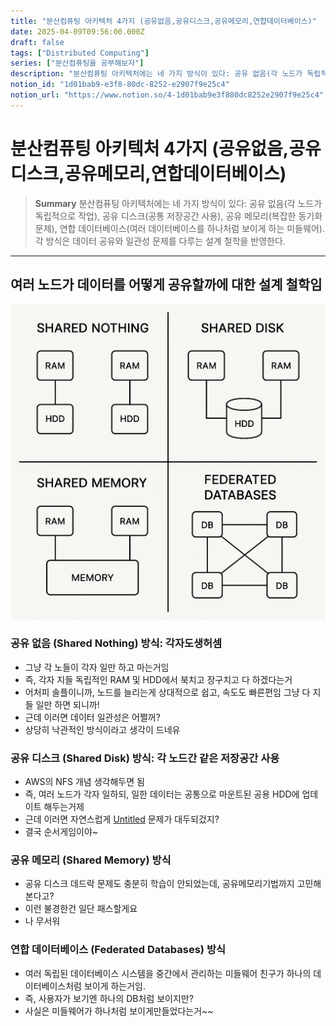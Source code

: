 ```yaml
---
title: "분산컴퓨팅 아키텍처 4가지 (공유없음,공유디스크,공유메모리,연합데이터베이스)"
date: 2025-04-09T09:56:00.000Z
draft: false
tags: ["Distributed Computing"]
series: ["분산컴퓨팅을 공부해보자"]
description: "분산컴퓨팅 아키텍처에는 네 가지 방식이 있다: 공유 없음(각 노드가 독립적으로 작업), 공유 디스크(공통 저장공간 사용), 공유 메모리(복잡한 동기화 문제), 연합 데이터베이스(여러 데이터베이스를 하나처럼 보이게 하는 미들웨어). 각 방식은 데이터 공유와 일관성 문제를 다루는 설계 철학을 반영한다."
notion_id: "1d01bab9-e3f8-80dc-8252-e2907f9e25c4"
notion_url: "https://www.notion.so/4-1d01bab9e3f880dc8252e2907f9e25c4"
---
```


# 분산컴퓨팅 아키텍처 4가지 (공유없음,공유디스크,공유메모리,연합데이터베이스)

> **Summary**
> 분산컴퓨팅 아키텍처에는 네 가지 방식이 있다: 공유 없음(각 노드가 독립적으로 작업), 공유 디스크(공통 저장공간 사용), 공유 메모리(복잡한 동기화 문제), 연합 데이터베이스(여러 데이터베이스를 하나처럼 보이게 하는 미들웨어). 각 방식은 데이터 공유와 일관성 문제를 다루는 설계 철학을 반영한다.

---

## 여러 노드가 데이터를 어떻게 공유할까에 대한 설계 철학임

![Image](image_a6e86052d630.png)

### 공유 없음 (Shared Nothing) 방식: 각자도생허셈

- 그냥 각 노들이 각자 일만 하고 마는거임
- 즉, 각자 지들 독립적인 RAM 및 HDD에서 북치고 장구치고 다 하겠다는거
- 어처피 솔플이니까, 노드를 늘리는게 상대적으로 쉽고, 속도도 빠른편임 그냥 다 지들 일만 하면 되니까!
- 근데 이러면 데이터 일관성은 어쩔꺼?
- 상당히 낙관적인 방식이라고 생각이 드네유

### 공유 디스크 (Shared Disk) 방식: 각 노드간 같은 저장공간 사용

- AWS의 NFS 개념 생각해두면 됨
- 즉, 여러 노드가 각자 일하되, 일한 데이터는 공통으로 마운트된 공용 HDD에 업데이트 해두는거제
- 근데 이러면 자연스럽게 [Untitled](https://www.notion.so/29e8d820a4c94ffd8f55d7ce18ba8042)  문제가 대두되겄지?
- 결국 순서게임이야~

### **공유 메모리 (Shared Memory) 방식**

- 공유 디스크 데드락 문제도 충분히 학습이 안되었는데, 공유메모리기법까지 고민해본다고?
- 이런 불경한건 일단 패스할게요
- 나 무서워

### 연합 데이터베이스 (Federated Databases) 방식

- 여러 독립된 데이터베이스 시스템을 중간에서 관리하는 미들웨어 친구가 하나의 데이터베이스처럼 보이게 하는거임.
- 즉, 사용자가 보기엔 하나의 DB처럼 보이지만?
- 사실은 미들웨어가 하나처럼 보이게만들었다는거~~


